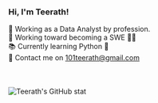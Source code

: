 ###  Hi, I'm Teerath!

🚀 Working as a Data Analyst by profession. <br/>
📍 Working toward becoming a SWE 💪🏻 <br/>
📚 Currently learning Python 🐍 <br/>
📧 Contact me on 101teerath@gmail.com <br/>
<br/>
<br/>
<br/>
![Teerath's GitHub stat](https://github-readme-stats.vercel.app/api?username=Teerath101&show_icons=true&theme=radical&hide_rank=false)
<br/>
